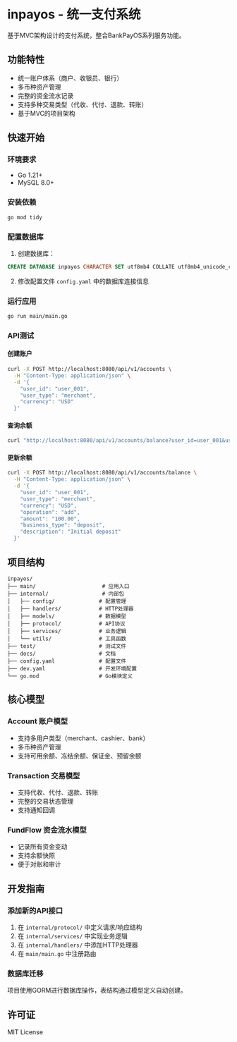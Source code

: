 # inpayos - 统一支付系统

基于MVC架构设计的支付系统，整合BankPayOS系列服务功能。

## 功能特性

- 统一账户体系（商户、收银员、银行）
- 多币种资产管理
- 完整的资金流水记录
- 支持多种交易类型（代收、代付、退款、转账）
- 基于MVC的项目架构

## 快速开始

### 环境要求

- Go 1.21+
- MySQL 8.0+

### 安装依赖

```bash
go mod tidy
```

### 配置数据库

1. 创建数据库：
```sql
CREATE DATABASE inpayos CHARACTER SET utf8mb4 COLLATE utf8mb4_unicode_ci;
```

2. 修改配置文件 `config.yaml` 中的数据库连接信息

### 运行应用

```bash
go run main/main.go
```

### API测试

#### 创建账户
```bash
curl -X POST http://localhost:8080/api/v1/accounts \
  -H "Content-Type: application/json" \
  -d '{
    "user_id": "user_001",
    "user_type": "merchant",
    "currency": "USD"
  }'
```

#### 查询余额
```bash
curl "http://localhost:8080/api/v1/accounts/balance?user_id=user_001&user_type=merchant&currency=USD"
```

#### 更新余额
```bash
curl -X POST http://localhost:8080/api/v1/accounts/balance \
  -H "Content-Type: application/json" \
  -d '{
    "user_id": "user_001",
    "user_type": "merchant",
    "currency": "USD",
    "operation": "add",
    "amount": "100.00",
    "business_type": "deposit",
    "description": "Initial deposit"
  }'
```

## 项目结构

```
inpayos/
├── main/                     # 应用入口
├── internal/                 # 内部包
│   ├── config/              # 配置管理
│   ├── handlers/            # HTTP处理器
│   ├── models/              # 数据模型
│   ├── protocol/            # API协议
│   ├── services/            # 业务逻辑
│   └── utils/               # 工具函数
├── test/                    # 测试文件
├── docs/                    # 文档
├── config.yaml              # 配置文件
├── dev.yaml                 # 开发环境配置
└── go.mod                   # Go模块定义
```

## 核心模型

### Account 账户模型
- 支持多用户类型（merchant、cashier、bank）
- 多币种资产管理
- 支持可用余额、冻结余额、保证金、预留余额

### Transaction 交易模型
- 支持代收、代付、退款、转账
- 完整的交易状态管理
- 支持通知回调

### FundFlow 资金流水模型
- 记录所有资金变动
- 支持余额快照
- 便于对账和审计

## 开发指南

### 添加新的API接口

1. 在 `internal/protocol/` 中定义请求/响应结构
2. 在 `internal/services/` 中实现业务逻辑
3. 在 `internal/handlers/` 中添加HTTP处理器
4. 在 `main/main.go` 中注册路由

### 数据库迁移

项目使用GORM进行数据库操作，表结构通过模型定义自动创建。

## 许可证

MIT License